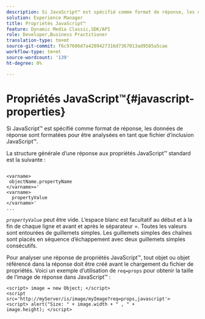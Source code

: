 ```yaml
---
description: Si JavaScript™ est spécifié comme format de réponse, les données de réponse sont formatées pour être analysées en tant que fichier d’inclusion JavaScript™.
solution: Experience Manager
title: Propriétés JavaScript™
feature: Dynamic Media Classic,SDK/API
role: Developer,Business Practitioner
translation-type: tm+mt
source-git-commit: f6c97606d7a4209427316d7367013ad9585a5cae
workflow-type: tm+mt
source-wordcount: '139'
ht-degree: 0%

---
```



# Propriétés JavaScript™{#javascript-properties}

Si JavaScript™ est spécifié comme format de réponse, les données de réponse sont formatées pour être analysées en tant que fichier d’inclusion JavaScript™.

La structure générale d’une réponse aux propriétés JavaScript™ standard est la suivante :

```
           
<varname> 
 objectName.propertyName 
</varname>=' 
<varname>
  propertyValue 
</varname>' 
...
```

*`propertyValue`* peut être vide. L’espace blanc est facultatif au début et à la fin de chaque ligne et avant et après le séparateur =. Toutes les valeurs sont entourées de guillemets simples. Les guillemets simples des chaînes sont placés en séquence d’échappement avec deux guillemets simples consécutifs.

Pour analyser une réponse de propriétés JavaScript™, tout objet ou objet référencé dans la réponse doit être créé avant le chargement du fichier de propriétés. Voici un exemple d’utilisation de `req=props` pour obtenir la taille de l’image de réponse dans JavaScript™ :

```
<script> image = new Object; </script> 
<script 
src='http://myServer/is/image/myImage?req=props,javascript'> 
<script> alert("Size: " + image.width + " , " + 
image.height); </script>
```

